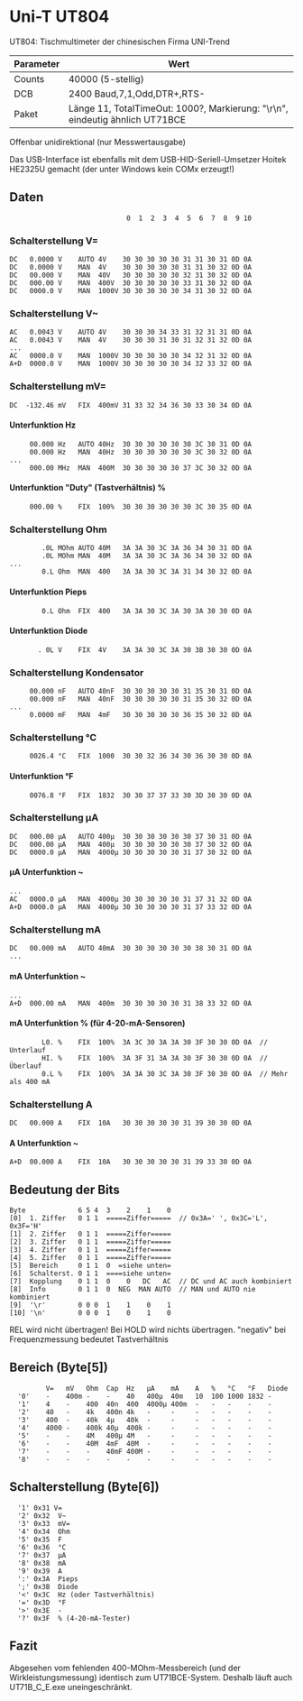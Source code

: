 # Uni-T UT804

UT804: Tischmultimeter der chinesischen Firma UNI-Trend

| Parameter | Wert                                                                         |
|-----------|------------------------------------------------------------------------------|
| Counts    | 40000 (5-stellig)                                                            |
| DCB       | 2400 Baud,7,1,Odd,DTR+,RTS-                                                  |
| Paket     | Länge 11, TotalTimeOut: 1000?, Markierung: "\r\n", eindeutig ähnlich UT71BCE |

Offenbar unidirektional (nur Messwertausgabe)

Das USB-Interface ist ebenfalls mit dem USB-HID-Seriell-Umsetzer
Hoitek HE2325U gemacht (der unter Windows kein COMx erzeugt!)

## Daten

```text
                             0  1  2  3  4  5  6  7  8  9 10
```

### Schalterstellung V=

```text
DC   0.0000 V    AUTO 4V    30 30 30 30 30 31 31 30 31 0D 0A
DC   0.0000 V    MAN  4V    30 30 30 30 30 31 31 30 32 0D 0A
DC   00.000 V    MAN  40V   30 30 30 30 30 32 31 30 32 0D 0A
DC   000.00 V    MAN  400V  30 30 30 30 30 33 31 30 32 0D 0A
DC   0000.0 V    MAN  1000V 30 30 30 30 30 34 31 30 32 0D 0A
```

### Schalterstellung V~

```text
AC   0.0043 V    AUTO 4V    30 30 30 34 33 31 32 31 31 0D 0A
AC   0.0043 V    MAN  4V    30 30 30 31 30 31 32 31 32 0D 0A
...
AC   0000.0 V    MAN  1000V 30 30 30 30 30 34 32 31 32 0D 0A
A+D  0000.0 V    MAN  1000V 30 30 30 30 30 34 32 33 32 0D 0A
```

### Schalterstellung mV=

```text
DC  -132.46 mV   FIX  400mV 31 33 32 34 36 30 33 30 34 0D 0A
```

#### Unterfunktion Hz

```text
     00.000 Hz   AUTO 40Hz  30 30 30 30 30 30 3C 30 31 0D 0A
     00.000 Hz   MAN  40Hz  30 30 30 30 30 30 3C 30 32 0D 0A
...
     000.00 MHz  MAN  400M  30 30 30 30 30 37 3C 30 32 0D 0A
```

#### Unterfunktion "Duty" (Tastverhältnis) %

```text
     000.00 %    FIX  100%  30 30 30 30 30 30 3C 30 35 0D 0A
```

### Schalterstellung Ohm

```text
        .0L MOhm AUTO 40M   3A 3A 30 3C 3A 36 34 30 31 0D 0A
        .0L MOhm MAN  40M   3A 3A 30 3C 3A 36 34 30 32 0D 0A
...
        0.L Ohm  MAN  400   3A 3A 30 3C 3A 31 34 30 32 0D 0A
```

#### Unterfunktion Pieps

```text
        0.L Ohm  FIX  400   3A 3A 30 3C 3A 30 3A 30 30 0D 0A
```

#### Unterfunktion Diode

```text
       . 0L V    FIX  4V    3A 3A 30 3C 3A 30 3B 30 30 0D 0A
```

### Schalterstellung Kondensator

```text
     00.000 nF   AUTO 40nF  30 30 30 30 30 31 35 30 31 0D 0A
     00.000 nF   MAN  40nF  30 30 30 30 30 31 35 30 32 0D 0A
...
     0.0000 mF   MAN  4mF   30 30 30 30 30 36 35 30 32 0D 0A
```

### Schalterstellung °C

```text
     0026.4 °C   FIX  1000  30 30 32 36 34 30 36 30 30 0D 0A
```

#### Unterfunktion °F

```text
     0076.8 °F   FIX  1832  30 30 37 37 33 30 3D 30 30 0D 0A
```

### Schalterstellung µA

```text
DC   000.00 µA   AUTO 400µ  30 30 30 30 30 30 37 30 31 0D 0A
DC   000.00 µA   MAN  400µ  30 30 30 30 30 30 37 30 32 0D 0A
DC   0000.0 µA   MAN  4000µ 30 30 30 30 30 31 37 30 32 0D 0A
```

#### µA Unterfunktion ~

```text
...
AC   0000.0 µA   MAN  4000µ 30 30 30 30 30 31 37 31 32 0D 0A
A+D  0000.0 µA   MAN  4000µ 30 30 30 30 30 31 37 33 32 0D 0A
```

### Schalterstellung mA

```text
DC   00.000 mA   AUTO 40mA  30 30 30 30 30 30 38 30 31 0D 0A
...
```

#### mA Unterfunktion ~

```text
...
A+D  000.00 mA   MAN  400m  30 30 30 30 30 31 38 33 32 0D 0A
```

#### mA Unterfunktion % (für 4-20-mA-Sensoren)

```text
        L0. %    FIX  100%  3A 3C 30 3A 3A 30 3F 30 30 0D 0A  // Unterlauf
        HI. %    FIX  100%  3A 3F 31 3A 3A 30 3F 30 30 0D 0A  // Überlauf
        0.L %    FIX  100%  3A 3A 30 3C 3A 30 3F 30 30 0D 0A  // Mehr als 400 mA
```

### Schalterstellung A

```text
DC   00.000 A    FIX  10A   30 30 30 30 30 31 39 30 30 0D 0A
```

#### A Unterfunktion ~

```text
A+D  00.000 A    FIX  10A   30 30 30 30 30 31 39 33 30 0D 0A
```

## Bedeutung der Bits

```text
Byte             6 5 4  3    2    1    0
[0]  1. Ziffer   0 1 1  =====Ziffer=====  // 0x3A=' ', 0x3C='L', 0x3F='H'
[1]  2. Ziffer   0 1 1  =====Ziffer=====
[2]  3. Ziffer   0 1 1  =====Ziffer=====
[3]  4. Ziffer   0 1 1  =====Ziffer=====
[4]  5. Ziffer   0 1 1  =====Ziffer=====
[5]  Bereich     0 1 1  0  =siehe unten=
[6]  Schalterst. 0 1 1  ====siehe unten=
[7]  Kopplung    0 1 1  0    0   DC   AC  // DC und AC auch kombiniert
[8]  Info        0 1 1  0  NEG  MAN AUTO  // MAN und AUTO nie kombiniert
[9]  '\r'        0 0 0  1    1    0    1
[10] '\n'        0 0 0  1    0    1    0
```

REL wird nicht übertragen!
Bei HOLD wird nichts übertragen.
"negativ" bei Frequenzmessung bedeutet Tastverhältnis

## Bereich (Byte[5])

```text
         V=   mV   Ohm  Cap  Hz   µA    mA    A   %   °C   °F   Diode
  '0'    -    400m -    -    40   400µ  40m   10  100 1000 1832 -
  '1'    4    -    400  40n  400  4000µ 400m  -   -   -    -    -
  '2'    40   -    4k   400n 4k   -     -     -   -   -    -    -
  '3'    400  -    40k  4µ   40k  -     -     -   -   -    -    -
  '4'    4000 -    400k 40µ  400k -     -     -   -   -    -    -
  '5'    -    -    4M   400µ 4M   -     -     -   -   -    -    -
  '6'    -    -    40M  4mF  40M  -     -     -   -   -    -    -
  '7'    -    -    -    40mF 400M -     -     -   -   -    -    -
  '8'    -    -    -    -    -    -     -     -   -   -    -    -
```

## Schalterstellung (Byte[6])

```text
  '1' 0x31 V=
  '2' 0x32  V~
  '3' 0x33  mV=
  '4' 0x34  Ohm
  '5' 0x35  F
  '6' 0x36  °C
  '7' 0x37  µA
  '8' 0x38  mA
  '9' 0x39  A
  ':' 0x3A  Pieps
  ';' 0x3B  Diode
  '<' 0x3C  Hz (oder Tastverhältnis)
  '=' 0x3D  °F
  '>' 0x3E  -
  '?' 0x3F  % (4-20-mA-Tester)
```

## Fazit

Abgesehen vom fehlenden 400-MOhm-Messbereich (und der Wirkleistungsmessung) identisch zum UT71BCE-System.
Deshalb läuft auch UT71B_C_E.exe uneingeschränkt.
